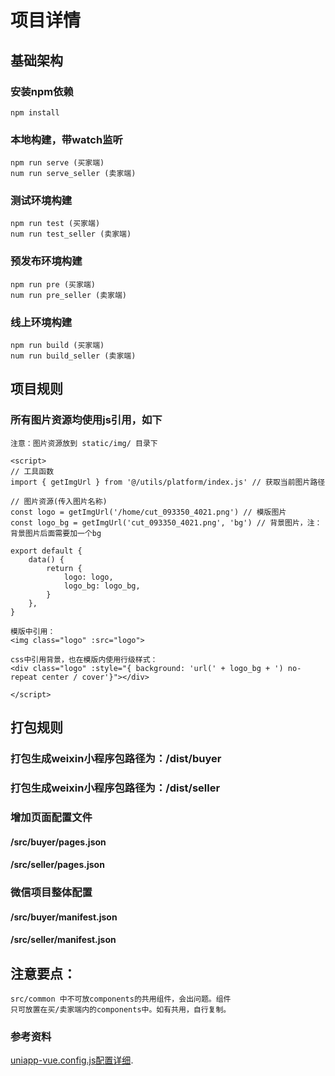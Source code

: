 # 项目详情

## 基础架构

### 安装npm依赖
```
npm install
```

### 本地构建，带watch监听
```
npm run serve (买家端)
num run serve_seller (卖家端)
```

### 测试环境构建
```
npm run test (买家端)
num run test_seller (卖家端)
```

### 预发布环境构建
```
npm run pre (买家端)
num run pre_seller (卖家端)
```

### 线上环境构建
```
npm run build (买家端)
num run build_seller (卖家端)
```

## 项目规则
### 所有图片资源均使用js引用，如下
```
注意：图片资源放到 static/img/ 目录下

<script>
// 工具函数
import { getImgUrl } from '@/utils/platform/index.js' // 获取当前图片路径

// 图片资源(传入图片名称)
const logo = getImgUrl('/home/cut_093350_4021.png') // 模版图片
const logo_bg = getImgUrl('cut_093350_4021.png', 'bg') // 背景图片，注：背景图片后面需要加一个bg

export default {
    data() {
        return {
            logo: logo,
            logo_bg: logo_bg,
        }
    },
}

模版中引用：
<img class="logo" :src="logo">

css中引用背景，也在模版内使用行级样式：
<div class="logo" :style="{ background: 'url(' + logo_bg + ') no-repeat center / cover'}"></div>

</script>
```
## 打包规则
### 打包生成weixin小程序包路径为：/dist/buyer
### 打包生成weixin小程序包路径为：/dist/seller

### 增加页面配置文件
#### /src/buyer/pages.json
#### /src/seller/pages.json

### 微信项目整体配置
#### /src/buyer/manifest.json
#### /src/seller/manifest.json

## 注意要点：

```
src/common 中不可放components的共用组件，会出问题。组件
只可放置在买/卖家端内的components中。如有共用，自行复制。
```


### 参考资料
[uniapp-vue.config.js配置详细](https://uniapp.dcloud.io/collocation/vue-config).

